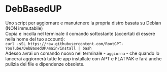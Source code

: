 # DebBasedUP
Uno script per aggiornare e manutenere la propria distro basata su Debian (NON immutabile)  
Copia e incolla nel terminale il comando sottostante (accertati di essere nella home del tuo account):  
`curl -sSL https://raw.githubusercontent.com/RootGPT-YouTube/DebBasedUP/main/install | bash`  
Adesso avrai un comando nuovo nel terminale - `aggiorna` - che quando lo lancerai aggiornerà tutte le app installate con APT e FLATPAK e farà anche pulizia dei file e dipendenze obsolete.
